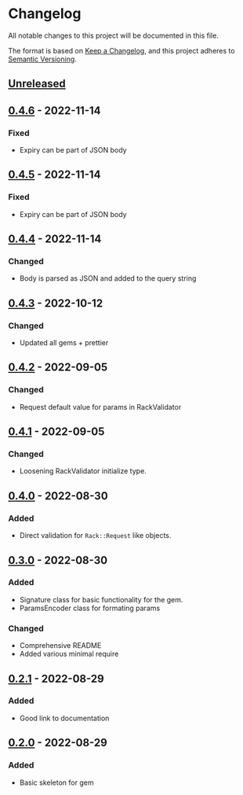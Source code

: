 # Changelog

All notable changes to this project will be documented in this file.

The format is based on [Keep a Changelog](https://keepachangelog.com/en/1.0.0/),
and this project adheres to [Semantic Versioning](https://semver.org/spec/v2.0.0.html).

## [Unreleased]

## [0.4.6] - 2022-11-14

### Fixed

- Expiry can be part of JSON body

## [0.4.5] - 2022-11-14

### Fixed

- Expiry can be part of JSON body

## [0.4.4] - 2022-11-14

### Changed

- Body is parsed as JSON and added to the query string

## [0.4.3] - 2022-10-12

### Changed

- Updated all gems + prettier

## [0.4.2] - 2022-09-05

### Changed

- Request default value for params in RackValidator

## [0.4.1] - 2022-09-05

### Changed

- Loosening RackValidator initialize type.

## [0.4.0] - 2022-08-30

### Added

- Direct validation for `Rack::Request` like objects.

## [0.3.0] - 2022-08-30

### Added

- Signature class for basic functionality for the gem.
- ParamsEncoder class for formating params

### Changed

- Comprehensive README
- Added various minimal require

## [0.2.1] - 2022-08-29

### Added

- Good link to documentation

## [0.2.0] - 2022-08-29

### Added

- Basic skeleton for gem

[unreleased]: https://github.com/Billcorporate/m2m_keygen_ruby/compare/v0.4.6...HEAD
[0.4.6]: https://github.com/Billcorporate/m2m_keygen_ruby/releases/tag/v0.4.6
[0.4.5]: https://github.com/Billcorporate/m2m_keygen_ruby/releases/tag/v0.4.5
[0.4.4]: https://github.com/Billcorporate/m2m_keygen_ruby/releases/tag/v0.4.4
[0.4.3]: https://github.com/Billcorporate/m2m_keygen_ruby/releases/tag/v0.4.3
[0.4.2]: https://github.com/Billcorporate/m2m_keygen_ruby/releases/tag/v0.4.2
[0.4.1]: https://github.com/Billcorporate/m2m_keygen_ruby/releases/tag/v0.4.1
[0.4.0]: https://github.com/Billcorporate/m2m_keygen_ruby/releases/tag/v0.4.0
[0.3.0]: https://github.com/Billcorporate/m2m_keygen_ruby/releases/tag/v0.3.0
[0.2.1]: https://github.com/Billcorporate/m2m_keygen_ruby/releases/tag/v0.2.1
[0.2.0]: https://github.com/Billcorporate/m2m_keygen_ruby/releases/tag/v0.2.0

